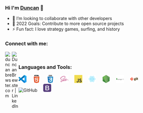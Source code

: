 ### Hi I'm [Duncan][website] 👋 



- 👯 I’m looking to collaborate with other developers
- 🥅 2022 Goals: Contribute to more open source projects
- ⚡ Fun fact: I love strategy games, surfing, and history 

### Connect with me:

[<img align="left" alt="duncanbrewster.com" width="22px" src="https://user-images.githubusercontent.com/87501964/150045770-9fae6341-c565-434f-89b2-01b0fc758346.png" target="_blank" />][contact]
[<img align="left" alt="DuncanBrewster | LinkedIn" width="22px" src="https://user-images.githubusercontent.com/87501964/150046426-cd874b68-58af-492c-a677-2f14c4ba2d87.png" />][linkedin]

<br />

### Languages and Tools:
<p float="left">
    <img alt="Visual Studio Code" width="26px" src="https://raw.githubusercontent.com/github/explore/80688e429a7d4ef2fca1e82350fe8e3517d3494d/topics/visual-studio-code/visual-studio-code.png" /> &nbsp; &nbsp;
    <img alt="HTML5" width="26px" src="https://raw.githubusercontent.com/github/explore/80688e429a7d4ef2fca1e82350fe8e3517d3494d/topics/html/html.png" /> &nbsp; &nbsp;
    <img alt="CSS3" width="26px" src="https://raw.githubusercontent.com/github/explore/80688e429a7d4ef2fca1e82350fe8e3517d3494d/topics/css/css.png" /> &nbsp; &nbsp;
    <img alt="Sass" width="26px" src="https://raw.githubusercontent.com/github/explore/80688e429a7d4ef2fca1e82350fe8e3517d3494d/topics/sass/sass.png" /> &nbsp; &nbsp;
    <img alt="JavaScript" width="26px" src="https://raw.githubusercontent.com/github/explore/80688e429a7d4ef2fca1e82350fe8e3517d3494d/topics/javascript/javascript.png" /> &nbsp; &nbsp;
    <img alt="React" width="26px" src="https://raw.githubusercontent.com/github/explore/80688e429a7d4ef2fca1e82350fe8e3517d3494d/topics/react/react.png" /> &nbsp; &nbsp;
    <img alt="Node.js" width="26px" src="https://raw.githubusercontent.com/github/explore/80688e429a7d4ef2fca1e82350fe8e3517d3494d/topics/nodejs/nodejs.png" /> &nbsp; &nbsp;
    <img alt="MongoDB" width="26px" src="https://raw.githubusercontent.com/github/explore/80688e429a7d4ef2fca1e82350fe8e3517d3494d/topics/mongodb/mongodb.png" /> &nbsp; &nbsp;
    <img alt="Git" width="26px" src="https://raw.githubusercontent.com/github/explore/80688e429a7d4ef2fca1e82350fe8e3517d3494d/topics/git/git.png" /> &nbsp; &nbsp;
    <img alt="GitHub" width="26px" src="https://user-images.githubusercontent.com/87501964/150044695-aacfc9f7-b463-412e-b0c9-c7af6582372e.png" /> &nbsp; &nbsp;
    <img alt="Bootstrap" width="26px" src="https://raw.githubusercontent.com/github/explore/78df643247d429f6cc873026c0622819ad797942/topics/bootstrap/bootstrap.png" /> &nbsp; &nbsp;
</p>


[website]: https://duncanbrewster.com
[linkedin]: https://www.linkedin.com/in/duncanwb/
[contact]: https://duncanbrewster.com/#c
[email]: duncanwbrewster@gmail.com
